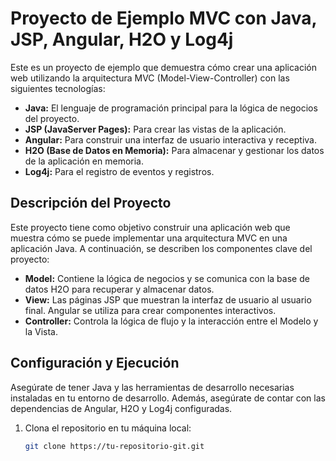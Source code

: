 # Proyecto de Ejemplo MVC con Java, JSP, Angular, H2O y Log4j

Este es un proyecto de ejemplo que demuestra cómo crear una aplicación web utilizando la arquitectura MVC (Model-View-Controller) con las siguientes tecnologías:

- **Java:** El lenguaje de programación principal para la lógica de negocios del proyecto.
- **JSP (JavaServer Pages):** Para crear las vistas de la aplicación.
- **Angular:** Para construir una interfaz de usuario interactiva y receptiva.
- **H2O (Base de Datos en Memoria):** Para almacenar y gestionar los datos de la aplicación en memoria.
- **Log4j:** Para el registro de eventos y registros.

## Descripción del Proyecto

Este proyecto tiene como objetivo construir una aplicación web que muestra cómo se puede implementar una arquitectura MVC en una aplicación Java. A continuación, se describen los componentes clave del proyecto:

- **Model:** Contiene la lógica de negocios y se comunica con la base de datos H2O para recuperar y almacenar datos.
- **View:** Las páginas JSP que muestran la interfaz de usuario al usuario final. Angular se utiliza para crear componentes interactivos.
- **Controller:** Controla la lógica de flujo y la interacción entre el Modelo y la Vista.

## Configuración y Ejecución

Asegúrate de tener Java y las herramientas de desarrollo necesarias instaladas en tu entorno de desarrollo. Además, asegúrate de contar con las dependencias de Angular, H2O y Log4j configuradas.

1. Clona el repositorio en tu máquina local:

   ```bash
   git clone https://tu-repositorio-git.git
